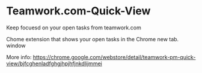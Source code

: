 # Teamwork.com-Quick-View

Keep focuesd on your open tasks from teamwork.com

Chome extension that shows your open tasks in the Chrome new tab. window 

More info: https://chrome.google.com/webstore/detail/teamwork-pm-quick-view/bjfcghenladfghgjhpjhfjnkdlijmmei
